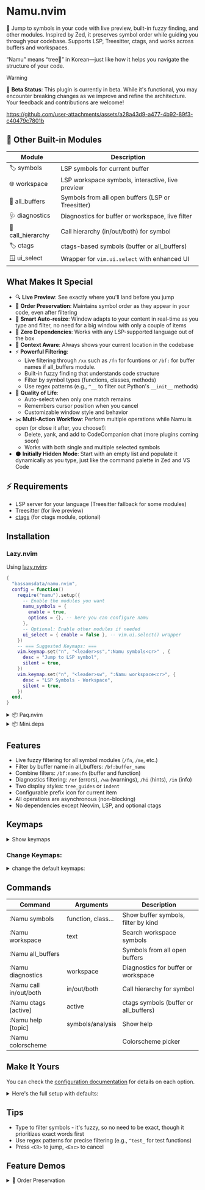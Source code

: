 # Namu.nvim

🌿 Jump to symbols in your code with live preview, built-in fuzzy finding, and other modules.
Inspired by Zed, it preserves symbol order while guiding you through your codebase.
Supports LSP, Treesitter, ctags, and works across buffers and workspaces.

“Namu” means “tree🌳” in Korean—just like how it helps you navigate the structure of your code.

> [!WARNING]
> 🚧 **Beta Status**: This plugin is currently in beta. While it's functional, you may encounter breaking changes as we improve and refine the architecture. Your feedback and contributions are welcome!

https://github.com/user-attachments/assets/a28a43d9-a477-4b92-89f3-c40479c7801b

## 🧩 Other Built-in Modules

| Module         | Description                                      |
|----------------|--------------------------------------------------|
| 🏷️ symbols        | LSP symbols for current buffer                      |
| 🌐 workspace      | LSP workspace symbols, interactive, live preview    |
| 📂 all_buffers    | Symbols from all open buffers (LSP or Treesitter)   |
| 🩺 diagnostics    | Diagnostics for buffer or workspace, live filter    |
| 🔗 call_hierarchy | Call hierarchy (in/out/both) for symbol             |
| 🏷️ ctags          | ctags-based symbols (buffer or all_buffers)         |
| 🪟 ui_select      | Wrapper for `vim.ui.select` with enhanced UI        |


## What Makes It Special

- 🔍 **Live Preview**: See exactly where you'll land before you jump
- 🌳 **Order Preservation**: Maintains symbol order as they appear in your code, even after filtering
- 📐 **Smart Auto-resize**: Window adapts to your content in real-time as you type and filter, no need for a big window with only a couple of items
- 🚀 **Zero Dependencies**: Works with any LSP-supported language out of the box
- 🎯 **Context Aware**: Always shows your current location in the codebase
- ⚡ **Powerful Filtering**:
  - Live filtering through `/xx` such as `/fn` for fcuntions or `/bf:` for buffer names if all_buffers module.
  - Built-in fuzzy finding that understands code structure
  - Filter by symbol types (functions, classes, methods)
  - Use regex patterns (e.g., `^__` to filter out Python's `__init__` methods)
- 🎨 **Quality of Life**:
  - Auto-select when only one match remains
  - Remembers cursor position when you cancel
  - Customizable window style and behavior
- ✂️  **Multi-Action Workflow**: Perform multiple operations while Namu is open (or close it after, you choose!):
  - Delete, yank, and add to CodeCompanion chat (more plugins coming soon)
  - Works with both single and multiple selected symbols
- 🌑 **Initially Hidden Mode**: Start with an empty list and populate it dynamically as you type, just like the command palette in Zed and VS Code


## ⚡ Requirements
- LSP server for your language (Treesitter fallback for some modules)
- Treesitter (for live preview)
- [ctags](https://ctags.io) (for ctags module, optional)

## Installation

### Lazy.nvim

Using [lazy.nvim](https://github.com/folke/lazy.nvim):
```lua
{
  "bassamsdata/namu.nvim",
  config = function()
    require("namu").setup({
      -- Enable the modules you want
      namu_symbols = {
        enable = true,
        options = {}, -- here you can configure namu
      },
      -- Optional: Enable other modules if needed
      ui_select = { enable = false }, -- vim.ui.select() wrapper
    })
    -- === Suggested Keymaps: ===
    vim.keymap.set("n", "<leader>ss",":Namu symbols<cr>" , {
      desc = "Jump to LSP symbol",
      silent = true,
    })
    vim.keymap.set("n", "<leader>sw", ":Namu workspace<cr>", {
      desc = "LSP Symbols - Workspace",
      silent = true,
    })
  end,
}
```

<details>
  <summary>📦 Paq.nvim</summary>

  ```lua
  require "paq" {
    "bassamsdata/namu.nvim"
  }
  ```

</details>

<details>
  <summary>📦 Mini.deps</summary>

  ```lua
  require("mini.deps").add("bassamsdata/namu.nvim")
  ```

</details>


## Features

- Live fuzzy filtering for all symbol modules (`/fn`, `/me`, etc.)
- Filter by buffer name in all_buffers: `/bf:buffer_name`
- Combine filters: `/bf:name:fn` (buffer and function)
- Diagnostics filtering: `/er` (errors), `/wa` (warnings), `/hi` (hints), `/in` (info)
- Two display styles: `tree_guides` or `indent`
- Configurable prefix icon for current item
- All operations are asynchronous (non-blocking)
- No dependencies except Neovim, LSP, and optional ctags



## Keymaps

<details>
<summary>Show keymaps</summary>

| Key         | Action                                 |
|-------------|----------------------------------------|
| `<CR>`      | Select item                            |
| `<Esc>`     | Close picker                           |
| `<C-n>`     | Next item                              |
| `<C-p>`     | Previous item                          |
| `<Tab>`     | Toggle multiselect                     |
| `<C-a>`     | Select all                             |
| `<C-l>`     | Clear all                              |
| `<C-y>`     | Yank symbol(s)                         |
| `<C-d>`     | Delete symbol(s)                       |
| `<C-v>`     | Open symbol in vertical split          |
| `<C-h>`     | Open symbol in horizontal split        |
| `<C-o>`     | Add symbol(s) to CodeCompanion chat    |

</details>

### Change Keymaps:

<details>
<summary>change the default keymaps:</summary>

```lua
-- in namu_symbols.options
  movement = {
    next = { "<C-n>", "<DOWN>" }, -- Support multiple keys
    previous = { "<C-p>", "<UP>" }, -- Support multiple keys
    close = { "<ESC>" }, -- close mapping
    select = { "<CR>" }, -- select mapping
    delete_word = {}, -- delete word mapping
    clear_line = {}, -- clear line mapping
  },
  multiselect = {
    enabled = false,
    indicator = "●", -- or "✓"◉
    keymaps = {
      toggle = "<Tab>",
      select_all = "<C-a>",
      clear_all = "<C-l>",
      untoggle = "<S-Tab>",
    },
    max_items = nil, -- No limit by default
  },
  custom_keymaps = {
    yank = {
      keys = { "<C-y>" }, -- yank symbol text
    },
    delete = {
      keys = { "<C-d>" }, -- delete symbol text
    },
    vertical_split = {
      keys = { "<C-v>" }, -- open in vertical split
    },
    horizontal_split = {
      keys = { "<C-h>" }, -- open in horizontal split
    },
    codecompanion = {
      keys = "<C-o>", -- Add symbols to CodeCompanion
    },
    avante = {
      keys = "<C-t>", -- Add symbol to Avante
    },
  },
```

</details>

## Commands

| Command                | Arguments         | Description                                 |
|------------------------|------------------|---------------------------------------------|
| :Namu symbols    | function, class… | Show buffer symbols, filter by kind         |
| :Namu workspace | text             | Search workspace symbols                    |
| :Namu all_buffers      |                  | Symbols from all open buffers               |
| :Namu diagnostics  | workspace        | Diagnostics for buffer or workspace         |
| :Namu call in/out/both | in/out/both      | Call hierarchy for symbol                   |
| :Namu ctags [active]   | active           | ctags symbols (buffer or all_buffers)       |
| :Namu help [topic]     | symbols/analysis | Show help                                   |
| :Namu colorscheme      |                  | Colorscheme picker                          |

## Make It Yours

You can check the [configuration documentation](https://github.com/bassamsdata/namu.nvim/tree/main/docs/Namu_config.md) for details on each option.
<details>
  <summary>Here's the full setup with defaults:</summary>

```lua
{ -- Those are the default options
  "bassamsdata/namu.nvim",
  config = function()
    require("namu").setup({
      -- Enable symbols navigator which is the default
      namu_symbols = {
        enable = true,
        ---@type NamuConfig
        options = {
          AllowKinds = {
            default = {
              "Function",
              "Method",
              "Class",
              "Module",
              "Property",
              "Variable",
              -- "Constant",
              -- "Enum",
              -- "Interface",
              -- "Field",
              -- "Struct",
            },
            go = {
              "Function",
              "Method",
              "Struct", -- For struct definitions
              "Field", -- For struct fields
              "Interface",
              "Constant",
              -- "Variable",
              "Property",
              -- "TypeParameter", -- For type parameters if using generics
            },
            lua = { "Function", "Method", "Table", "Module" },
            python = { "Function", "Class", "Method" },
            -- Filetype specific
            yaml = { "Object", "Array" },
            json = { "Module" },
            toml = { "Object" },
            markdown = { "String" },
          },
          BlockList = {
            default = {},
            -- Filetype-specific
            lua = {
              "^vim%.", -- anonymous functions passed to nvim api
              "%.%.%. :", -- vim.iter functions
              ":gsub", -- lua string.gsub
              "^callback$", -- nvim autocmds
              "^filter$",
              "^map$", -- nvim keymaps
            },
            -- another example:
            -- python = { "^__" }, -- ignore __init__ functions
          },
          display = {
            mode = "icon", -- "icon" or "raw"
            padding = 2,
          },
          -- This is a preset that let's set window without really get into the hassle of tuning window options
          -- top10 meaning top 10% of the window
          row_position = "top10", -- options: "center"|"top10"|"top10_right"|"center_right"|"bottom",
          preview = {
            highlight_on_move = true, -- Whether to highlight symbols as you move through them
            -- still needs implmenting, keep it always now
            highlight_mode = "always", -- "always" | "select" (only highlight when selecting)
          },
          window = {
            auto_size = true,
            min_height = 1,
            min_width = 20,
            max_width = 120,
            max_height = 30,
            padding = 2,
            border = "rounded",
            title_pos = "left",
            show_footer = true,
            footer_pos = "right",
            relative = "editor",
            style = "minimal",
            width_ratio = 0.6,
            height_ratio = 0.6,
            title_prefix = "󱠦 ",
          },
          debug = false,
          focus_current_symbol = true,
          auto_select = false,
          initially_hidden = false,
          multiselect = {
            enabled = true,
            indicator = "✓", -- or "✓"●
            keymaps = {
              toggle = "<Tab>",
              untoggle = "<S-Tab>",
              select_all = "<C-a>",
              clear_all = "<C-l>",
            },
            max_items = nil, -- No limit by default
          },
          actions = {
            close_on_yank = false, -- Whether to close picker after yanking
            close_on_delete = true, -- Whether to close picker after deleting
          },
          movement = {-- Support multiple keys
            next = { "<C-n>", "<DOWN>" },
            previous = { "<C-p>", "<UP>" },
            close = { "<ESC>" }, -- "<C-c>" can be added as well
            select = { "<CR>" },
            delete_word = {}, -- it can assign "<C-w>"
            clear_line = {}, -- it can be "<C-u>"
          },
          custom_keymaps = {
            yank = {
              keys = { "<C-y>" },
              desc = "Yank symbol text",
            },
            delete = {
              keys = { "<C-d>" },
              desc = "Delete symbol text",
            },
            vertical_split = {
              keys = { "<C-v>" },
              desc = "Open in vertical split",
            },
            horizontal_split = {
              keys = { "<C-h>" },
              desc = "Open in horizontal split",
            },
            codecompanion = {
              keys = "<C-o>",
              desc = "Add symbol to CodeCompanion",
            },
            avante = {
              keys = "<C-t>",
              desc = "Add symbol to Avante",
            },
          },
          icon = "󱠦", -- 󱠦 -  -  -- 󰚟
          kindText = {
            Function = "function",
            Class = "class",
            Module = "module",
            Constructor = "constructor",
            Interface = "interface",
            Property = "property",
            Field = "field",
            Enum = "enum",
            Constant = "constant",
            Variable = "variable",
          },
          kindIcons = {
            File = "󰈙",
            Module = "󰏗",
            Namespace = "󰌗",
            Package = "󰏖",
            Class = "󰌗",
            Method = "󰆧",
            Property = "󰜢",
            Field = "󰜢",
            Constructor = "󰆧",
            Enum = "󰒻",
            Interface = "󰕘",
            Function = "󰊕",
            Variable = "󰀫",
            Constant = "󰏿",
            String = "󰀬",
            Number = "󰎠",
            Boolean = "󰨙",
            Array = "󰅪",
            Object = "󰅩",
            Key = "󰌋",
            Null = "󰟢",
            EnumMember = "󰒻",
            Struct = "󰌗",
            Event = "󰉁",
            Operator = "󰆕",
            TypeParameter = "󰊄",
          },
          highlight = "NamuPreview",
          highlights = {
            parent = "NamuParent",
            nested = "NamuNested",
            style = "NamuStyle",
          },
          kinds = {
            prefix_kind_colors = true,
            enable_highlights = true,
            highlights = {
              PrefixSymbol = "NamuPrefixSymbol",
              Function = "NamuSymbolFunction",
              Method = "NamuSymbolMethod",
              Class = "NamuSymbolClass",
              Interface = "NamuSymbolInterface",
              Variable = "NamuSymbolVariable",
              Constant = "NamuSymbolConstant",
              Property = "NamuSymbolProperty",
              Field = "NamuSymbolField",
              Enum = "NamuSymbolEnum",
              Module = "NamuSymbolModule",
            },
          },
        }
      }
      colorscheme = {
        enable = false,
        options = {
          -- NOTE: if you activate persist, then please remove any vim.cmd("colorscheme ...") in your config, no needed anymore
          persist = true, -- very efficient mechanism to Remember selected colorscheme
          write_shada = false, -- If you open multiple nvim instances, then probably you need to enable this
          excluded_schemes = {}, -- exclude any colorscheme from the list
          -- it accept the same row_position and movement keys as the one in namy symbols
        },
      },
      ui_select = { enable = false }, -- vim.ui.select() wrapper
    })
  end,
}
```

</details>


## Tips

- Type to filter symbols - it's fuzzy, so no need to be exact, though it prioritizes exact words first
- Use regex patterns for precise filtering (e.g., `^test_` for test functions)
- Press `<CR>` to jump, `<Esc>` to cancel

## Feature Demos

<details>
  <summary>🌳 Order Preservation</summary>
Maintains symbol order as they appear in your code, even after filtering


https://github.com/user-attachments/assets/2f84f1b0-3fb7-4d69-81ea-8ec70acb5b80


<details>
<summary>symbols</summary>

- Shows LSP symbols for current buffer.
- Filter by kind: `:Namu symbols function`
- Live preview as you move.

<!-- Demo video here (folded) -->

</details>


<details>
<summary>workspace</summary>

- Interactive workspace symbol search (LSP).
- Start typing to see results, live preview.

<!-- Demo video here (folded) -->

</details>


<details>
<summary>all_buffers</summary>

- Shows symbols from all open buffers (LSP or Treesitter fallback).
- Filter by buffer: `/bf:buffer_name`
- Combine with kind: `/bf:name:fn`

<!-- Demo video here (folded) -->

</details>


<details>
<summary>diagnostics</summary>

- Shows diagnostics for buffer or workspace.
- Filter by severity: `/er`, `/wa`, `/hi`, `/in`
- Live preview and navigation.

<!-- Demo video here (folded) -->

</details>

<details>
<summary>call_hierarchy</summary>

- Show incoming, outgoing, or both calls for a symbol.
- Usage: `:Namu call in`, `:Namu call out`, `:Namu call both`

<!-- Demo video here (folded) -->

</details>

<details>
<summary>ctags</summary>

- Show ctags-based symbols for buffer or all_buffers.
- Requires ctags installed.
- Usage: `:Namu ctags`, `:Namu ctags active`

<!-- Demo video here (folded) -->
</details>

## Display Styles

<details>
<summary>Show display style examples</summary>

- `options.display.format = "tree_guides"`:
  (image here)

- `options.display.format = "indent"`:
  (image here)

</details>

## Highlights

<details>
<summary>Show highlight groups</summary>

| Group               | Description                        |
|---------------------|------------------------------------|
| NamuCursor          | Cursor highlight                   |
| NamuPrefix          | Prefix highlight                   |
| NamuMatch           | Matched characters                 |
| NamuFilter          | Filter prompt                      |
| NamuPrompt          | Prompt window                      |
| NamuSelected        | Selected item                      |
| NamuFooter          | Footer text                        |
| NamuCurrentItem     | Current item highlight             |
| NamuPrefixSymbol    | Symbol prefix                      |
| NamuSymbolFunction  | Function symbol                    |
| ...                 | ...                                |

</details>

## Contributing

I made this plugin for fun at first and didn't know I could replicate what Zed has, and to be independent and free from any pickers.
Pull requests are welcome! Just please be kind and respectful.
Any suggestions to improve and integrate with other plugins are also welcome.

## Credits & Acknowledgements

- [Zed](https://zed.dev) editor for the idea.
- [Mini.pick](https://github.com/echasnovski/mini.nvim) @echasnovski for the idea of `getchar()`, without which this plugin wouldn't exist.
- Magnet module (couldn’t find it anymore on GitHub, sorry!), which intrigued me a lot.
- @folke for handling multiple versions of Neovim LSP requests and treesitter "locals" in [Snacks.nvim](https://github.com/folke/snacks.nvim).
- tests and ci structure, thanks to @Oli [CodeCompanion](https://github.com/olimorris/codecompanion.nvim)
- A simple mechanism to persist the colorscheme, thanks to this [Reddit comment](https://www.reddit.com/r/neovim/comments/1edwhk8/comment/lfb1m2f/?utm_source=share&utm_medium=web3x&utm_name=web3xcss&utm_term=1&utm_content=share_button).
- [Aerial.nvim](https://github.com/stevearc/aerial.nvim) and @Stevearc for borroing some treesitter queries.
